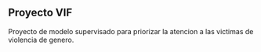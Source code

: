 ## Proyecto VIF

Proyecto de modelo supervisado para priorizar la atencion a las victimas de violencia de genero.